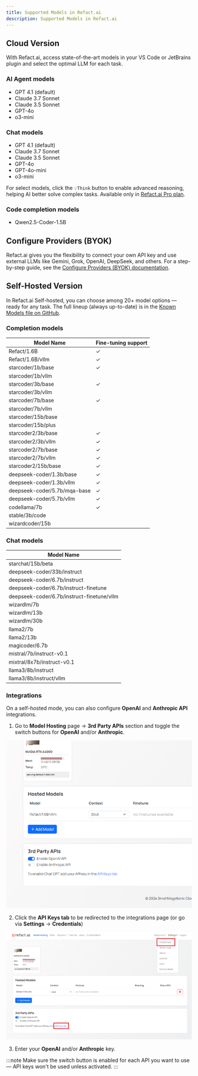 ```yaml
---
title: Supported Models in Refact.ai
description: Supported Models in Refact.ai
---
```


## Cloud Version

With Refact.ai, access state-of-the-art models in your VS Code or JetBrains plugin and select the optimal LLM for each task.

### AI Agent models
- GPT 4.1 (default)
- Claude 3.7 Sonnet
- Claude 3.5 Sonnet
- GPT-4o
- o3-mini

### Chat models
- GPT 4.1 (default)
- Claude 3.7 Sonnet
- Claude 3.5 Sonnet
- GPT-4o
- GPT-4o-mini
- o3-mini

For select models, click the `💡Think` button to enable advanced reasoning, helping AI better solve complex tasks. Available only in [Refact.ai Pro plan](https://refact.ai/pricing/).


### Code completion models 
- Qwen2.5-Coder-1.5B


## Configure Providers (BYOK)

Refact.ai gives you the flexibility to connect your own API key and use external LLMs like Gemini, Grok, OpenAI, DeepSeek, and others. For a step-by-step guide, see the [Configure Providers (BYOK) documentation](/byok/).


## Self-Hosted Version

In Refact.ai Self-hosted, you can choose among 20+ model options — ready for any task. The full lineup (always up-to-date) is in the [Known Models file on GitHub](https://github.com/smallcloudai/refact-lsp/blob/main/src/known_models.rs).


### Completion models 
<table class="full-table">
<thead>
<tr>
<th>Model Name</th>
<th>Fine-tuning support</th>
</tr>
</thead>
<tbody>
<tr>
<td>Refact/1.6B</td>
<td>✓</td>
</tr>
<tr>
<td>Refact/1.6B/vllm</td>
<td>✓</td>
</tr>
<tr>
<td>starcoder/1b/base</td>
<td>✓</td>
</tr>
<tr>
<td>starcoder/1b/vllm</td>
<td></td>
</tr>
<tr>
<td>starcoder/3b/base</td>
<td>✓</td>
</tr>
<tr>
<td>starcoder/3b/vllm</td>
<td></td>
</tr>
<tr>
<td>starcoder/7b/base</td>
<td>✓</td>
</tr>
<tr>
<td>starcoder/7b/vllm</td>
<td></td>
</tr>
<tr>
<td>starcoder/15b/base</td>
<td></td>
</tr>
<tr>
<td>starcoder/15b/plus</td>
<td></td>
</tr>
<tr>
<td>starcoder2/3b/base</td>
<td>✓</td>
</tr>
<tr>
<td>starcoder2/3b/vllm</td>
<td>✓</td>
</tr>
<tr>
<td>starcoder2/7b/base</td>
<td>✓</td>
</tr>
<tr>
<td>starcoder2/7b/vllm</td>
<td>✓</td>
</tr>
<tr>
<td>starcoder2/15b/base</td>
<td>✓</td>
</tr>
<tr>
<td>deepseek-coder/1.3b/base</td>
<td>✓</td>
</tr>
<tr>
<td>deepseek-coder/1.3b/vllm</td>
<td>✓</td>
</tr>
<tr>
<td>deepseek-coder/5.7b/mqa-base</td>
<td>✓</td>
</tr>
<tr>
<td>deepseek-coder/5.7b/vllm</td>
<td>✓</td>
</tr>
<tr>
<td>codellama/7b</td>
<td>✓</td>
</tr>
<tr>
<td>stable/3b/code</td>
<td></td>
</tr>
<tr>
<td>wizardcoder/15b</td>
<td></td>
</tr>
</tbody>
</table>

### Chat models
<table class="full-table">
<thead>
<tr>
<th>Model Name</th>
</tr>
</thead>
<tbody>
<tr>
<td>starchat/15b/beta</td>
</tr>
<tr>
<td>deepseek-coder/33b/instruct</td>
</tr>
<tr>
<td>deepseek-coder/6.7b/instruct</td>
</tr>
<tr>
<td>deepseek-coder/6.7b/instruct-finetune</td>
</tr>
<tr>
<td>deepseek-coder/6.7b/instruct-finetune/vllm</td>
</tr>
<tr>
<td>wizardlm/7b</td>
</tr>
<tr>
<td>wizardlm/13b</td>
</tr>
<tr>
<td>wizardlm/30b</td>
</tr>
<tr>
<td>llama2/7b</td>
</tr>
<tr>
<td>llama2/13b</td>
</tr>
<tr>
<td>magicoder/6.7b</td>
</tr>
<tr>
<td>mistral/7b/instruct-v0.1</td>
</tr>
<tr>
<td>mixtral/8x7b/instruct-v0.1</td>
</tr>
<tr>
<td>llama3/8b/instruct</td>
</tr>
<tr>
<td>llama3/8b/instruct/vllm</td>
</tr>
</tbody>
</table>


### Integrations

On a self-hosted mode, you can also configure **OpenAI** and **Anthropic API** integrations.

1. Go to **Model Hosting** page → **3rd Party APIs** section and toggle the switch buttons for **OpenAI** and/or **Anthropic**.

![3rd Party APIs Secction](../../assets/3-party-apis.png)

2. Click the **API Keys tab** to be redirected to the integrations page (or go via **Settings** → **Credentials**)

![Model Hosting Page with Dropdown Expanded](../../assets/api-keys-link.png)

3. Enter your **OpenAI** and/or **Anthropic** key.

:::note
Make sure the switch button is enabled for each API you want to use — API keys won't be used unless activated.
:::
